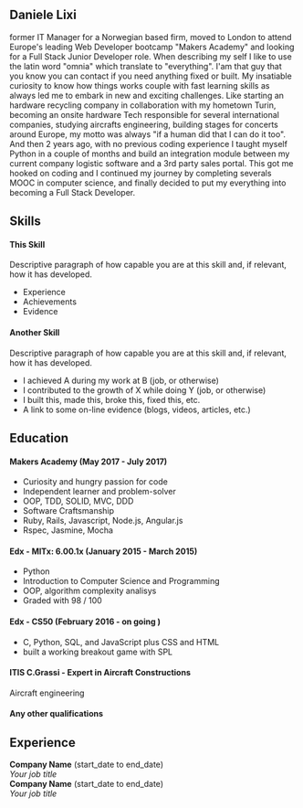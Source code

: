 
## Daniele Lixi

former IT Manager for a Norwegian based firm, moved to London to attend Europe's leading Web Developer bootcamp "Makers Academy" and looking for a Full Stack Junior Developer role. When describing my self I like to use the latin word "omnia" which translate to "everything". I'am that guy that you know you can contact if you need anything fixed or built. My insatiable curiosity to know how things works couple with fast learning skills as always led me to embark in new and exciting challenges.
Like starting an hardware recycling company in collaboration with my hometown Turin, becoming an onsite hardware Tech responsible for several international companies, studying aircrafts engineering, building stages for concerts around Europe, my motto was always "if a human did that I can do it too". And then 2 years ago, with no previous coding experience I taught myself Python in a couple of months and build an integration module between my current company logistic software and a 3rd party sales portal. This got me hooked on coding and I continued my journey by completing severals MOOC in computer science, and finally decided to put my everything into becoming a Full Stack Developer.


## Skills

#### This Skill

Descriptive paragraph of how capable you are at this skill and, if relevant, how it has developed.

- Experience
- Achievements
- Evidence

#### Another Skill

Descriptive paragraph of how capable you are at this skill and, if relevant, how it has developed.

- I achieved A during my work at B (job, or otherwise)
- I contributed to the growth of X while doing Y (job, or otherwise)
- I built this, made this, broke this, fixed this, etc.
- A link to some on-line evidence (blogs, videos, articles, etc.)

## Education

#### Makers Academy (May 2017 - July 2017)

- Curiosity and hungry passion for code
- Independent learner and problem-solver
- OOP, TDD, SOLID, MVC, DDD
- Software Craftsmanship
- Ruby, Rails, Javascript, Node.js, Angular.js
- Rspec, Jasmine, Mocha

#### Edx - MITx: 6.00.1x (January 2015 - March 2015)

- Python
- Introduction to Computer Science and Programming
- OOP, algorithm complexity analisys
- Graded with 98 / 100

#### Edx - CS50 (February 2016 - on going )
 - C, Python, SQL, and JavaScript plus CSS and HTML
 - built a working breakout game with SPL

#### ITIS C.Grassi - Expert in Aircraft Constructions
  Aircraft engineering

#### Any other qualifications

## Experience

**Company Name** (start_date to end_date)    
*Your job title*  
**Company Name** (start_date to end_date)   
*Your job title*  

